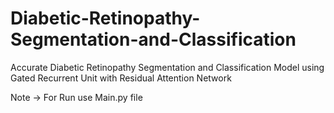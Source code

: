 # Diabetic-Retinopathy-Segmentation-and-Classification
Accurate Diabetic Retinopathy Segmentation and Classification Model
using Gated Recurrent Unit with Residual Attention Network

Note -> For Run use Main.py file
